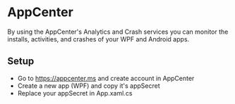 # AppCenter

By using the AppCenter's Analytics and Crash services you can monitor the installs, activities, and crashes of your WPF and Android apps.

## Setup

- Go to https://appcenter.ms and create account in AppCenter
- Create a new app (WPF) and copy it's appSecret
- Replace your appSecret in App.xaml.cs
